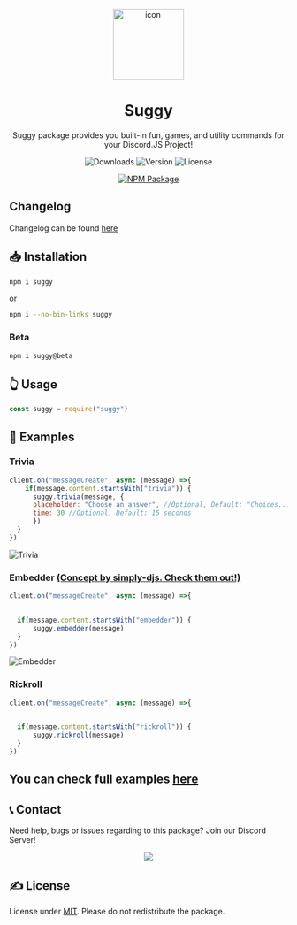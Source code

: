 <p align=center>
   <img src="https://raw.githubusercontent.com/Sugger25e/suggynpm/main/src/icon.png" alt=icon height=128px width=128px>
</p>

<h1 align=center>
   Suggy
   </h1>

<p align=center>
   Suggy package provides you built-in fun, games, and utility commands for your Discord.JS Project!
</p>
  
  <p align=center>
 <img src="https://img.shields.io/npm/dt/suggy.svg" alt="Downloads"> <img src="https://img.shields.io/npm/v/suggy.svg" alt="Version"> <img src="https://img.shields.io/npm/l/suggy.svg" alt="License">
   </p>

   <p align=center>
   <a href="https://npmjs.com/package/suggy">
  <img src="https://nodei.co/npm/suggy.png" alt="NPM Package">
  </a>
   </p>

## Changelog
Changelog can be found [here](https://github.com/Sugger25e/suggynpm/blob/main/changelog.md)

## 📥 Installation
```bash
npm i suggy
```
or
```bash
npm i --no-bin-links suggy
```

### Beta
```bash
npm i suggy@beta
```

## 👆 Usage
```js
const suggy = require("suggy")
```
## 🔧 Examples
### Trivia
```js
client.on("messageCreate", async (message) =>{
    if(message.content.startsWith("trivia")) {
      suggy.trivia(message, {
      placeholder: "Choose an answer", //Optional, Default: "Choices..."
      time: 30 //Optional, Default: 15 seconds
      })
  }
})

```
![Trivia](https://raw.githubusercontent.com/Sugger25e/suggynpm/main/src/trivia.png)



### Embedder [(Concept by simply-djs. Check them out!)](https://www.npmjs.com/package/simply-djs)
```js
client.on("messageCreate", async (message) =>{

  
  if(message.content.startsWith("embedder")) {
      suggy.embedder(message)
  }
})
```
![Embedder](https://raw.githubusercontent.com/Sugger25e/suggynpm/main/src/embedder.png)

### Rickroll
```js
client.on("messageCreate", async (message) =>{

  
  if(message.content.startsWith("rickroll")) {
      suggy.rickroll(message)
  }
})
```


## You can check full examples [here](https://github.com/Sugger25e/suggynpm/tree/main/examples)

## 📞 Contact
Need help, bugs or issues regarding to this package? Join our Discord Server!
   <p align=center>
    <a href="https://discord.gg/egEgFkugXW">
     <img src="https://discordapp.com/api/guilds/862268547380019210/widget.png?style=banner2">
     </a>
    </p>


## ✍️ License
License under [MIT](https://choosealicense.com/licenses/mit/). Please do not redistribute the package.
